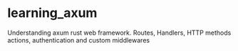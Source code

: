 # learning_axum
Understanding axum rust web framework. Routes, Handlers, HTTP methods actions, authentication and custom middlewares
